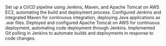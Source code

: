 Set up a CI/CD pipeline using Jenkins, Maven, and Apache Tomcat on AWS EC2, automating the build and deployment process.
Configured Jenkins and integrated Maven for continuous integration, deploying Java applications as .war files.
Deployed and configured Apache Tomcat on AWS for continuous deployment, automating code deployment through Jenkins.
Implemented Git polling in Jenkins to automate builds and deployments in response to code changes.
